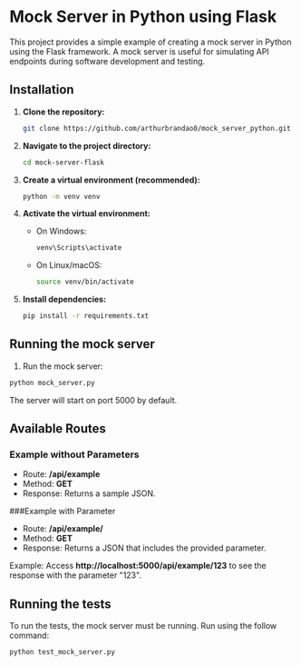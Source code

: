 # Mock Server in Python using Flask

This project provides a simple example of creating a mock server in Python using the Flask framework. A mock server is useful for simulating API endpoints during software development and testing.

## Installation

1. **Clone the repository:**

    ```bash
    git clone https://github.com/arthurbrandao0/mock_server_python.git
    ```

2. **Navigate to the project directory:**

    ```bash
    cd mock-server-flask
    ```

3. **Create a virtual environment (recommended):**

    ```bash
    python -m venv venv
    ```

4. **Activate the virtual environment:**

    - On Windows:

        ```bash
        venv\Scripts\activate
        ```

    - On Linux/macOS:

        ```bash
        source venv/bin/activate
        ```

5. **Install dependencies:**

    ```bash
    pip install -r requirements.txt
   ```
   
## Running the mock server

1. Run the mock server:
```bash
python mock_server.py
```
The server will start on port 5000 by default.

## Available Routes
### Example without Parameters
- Route: **/api/example**
- Method: **GET**
- Response: Returns a sample JSON.

###Example with Parameter
- Route: **/api/example/<parameter>**
- Method: **GET**
- Response: Returns a JSON that includes the provided parameter.

Example: Access **http://localhost:5000/api/example/123** to see the response with the parameter "123".

## Running the tests

To run the tests, the mock server must be running. Run using the follow command:
```bash
python test_mock_server.py
```


